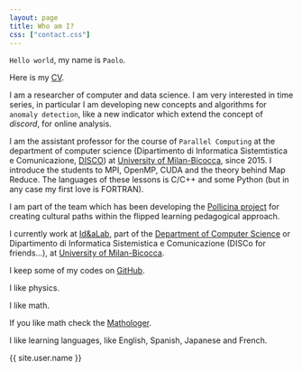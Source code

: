 ```yaml
---
layout: page
title: Who am I?
css: ["contact.css"]
---
```


`Hello world`, my name is `Paolo`.

Here is my [CV](https://github.com/4phycs/CV-pdf).

I am a researcher of computer and data science.
I am very interested in time series, in particular I am developing new concepts and algorithms for `anomaly detection`, like a new indicator
which extend the concept of *discord*, for online analysis. 

I am the assistant professor for the course of `Parallel Computing` at the department of computer science 
(Dipartimento di Informatica Sistemtistica e Comunicazione, [DISCO](https://www.disco.unimib.it/it)) at [University of Milan-Bicocca](http://www.unimib.it), 
 since 2015.
I introduce the students to MPI, OpenMP, CUDA and the theory behind Map Reduce.  The languages of these lessons is C/C++ and some Python 
(but in any case my first love is FORTRAN).

I am part of the team which has been developing the [Pollicina project](https://www.progettopollicina.eu/)
for creating cultural paths within the flipped learning pedagogical approach.

I currently work at [Id&aLab](http://www.idea.disco.unimib.it/), 
 part of the [Department of Computer Science](https://www.disco.unimib.it/it) or Dipartimento di Informatica 
Sistemistica e Comunicazione (DISCo for friends...), 
at [University of Milan-Bicocca](http://www.unimib.it). 

I keep some of my codes on [GitHub](https://github.com/4phycs).

I like physics.

I like math.

If you like math check the [Mathologer](https://www.youtube.com/channel/UC1_uAIS3r8Vu6JjXWvastJg).

I like learning languages, like English, Spanish, Japanese and French.





<div class="thi-signature">
    {{ site.user.name }}
</div>

